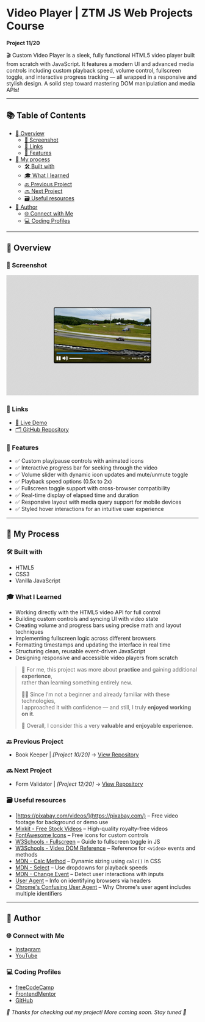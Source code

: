 # Video Player | ZTM JS Web Projects Course

**Project 11/20**

🎬 Custom Video Player is a sleek, fully functional HTML5 video player built from scratch with JavaScript. It features a modern UI and advanced media controls including custom playback speed, volume control, fullscreen toggle, and interactive progress tracking — all wrapped in a responsive and stylish design. A solid step toward mastering DOM manipulation and media APIs!

---

## 📚 Table of Contents

- [🔎 Overview](#-overview)
  - [📸 Screenshot](#-screenshot)
  - [🔗 Links](#-links)
  - [📌 Features](#-features)
- [🧠 My process](#-my-process)
  - [🛠️ Built with](#️-built-with)
  - [🎓 What I learned](#-what-i-learned)
  - [🔙 Previous Project](#-previous-project)
  - [🔜 Next Project](#-next-project)
  - [🗃️ Useful resources](#️-useful-resources)
- [👤 Author](#-author)
  - [🌐 Connect with Me](#-connect-with-me)
  - [💻 Coding Profiles](#-coding-profiles)

---

## 🔎 Overview

### 📸 Screenshot

![Live Preview Screenshot](./assets/screenshot.jpg)

### 🔗 Links

 - [🔴 Live Demo](https://dalascript.github.io/video-player/)
 - [🗂️ GitHub Repository](https://github.com/DalaScript/video-player)

### 📌 Features

 - ✅ Custom play/pause controls with animated icons
 - ✅ Interactive progress bar for seeking through the video
 - ✅ Volume slider with dynamic icon updates and mute/unmute toggle
 - ✅ Playback speed options (0.5x to 2x)
 - ✅ Fullscreen toggle support with cross-browser compatibility
 - ✅ Real-time display of elapsed time and duration
 - ✅ Responsive layout with media query support for mobile devices
 - ✅ Styled hover interactions for an intuitive user experience

---

## 🧠 My Process

### 🛠️ Built with

 - HTML5
 - CSS3
 - Vanilla JavaScript

### 🎓 What I Learned

 - Working directly with the HTML5 video API for full control
 - Building custom controls and syncing UI with video state
 - Creating volume and progress bars using precise math and layout techniques
 - Implementing fullscreen logic across different browsers
 - Formatting timestamps and updating the interface in real time
 - Structuring clean, reusable event-driven JavaScript
 - Designing responsive and accessible video players from scratch

  > 🚀 For me, this project was more about **practice** and gaining additional **experience**,  
  > rather than learning something entirely new.  
  >  
  > 👨‍💻 Since I’m not a beginner and already familiar with these technologies,  
  > I approached it with confidence — and still, I truly **enjoyed working on it**.  
  >  
  > 🎯 Overall, I consider this a very **valuable and enjoyable experience**.

### 🔙 Previous Project

 - Book Keeper | *[Project 10/20]* → [View Repository](https://github.com/DalaScript/book-keeper)

### 🔜 Next Project

 - Form Validator | *[Project 12/20]* → [View Repository](https://github.com/DalaScript/form-validator)

### 🗃️ Useful resources

 - [https://pixabay.com/videos/](https://pixabay.com/) – Free video footage for background or demo use
 - [Mixkit - Free Stock Videos](https://mixkit.co/) – High-quality royalty-free videos
 - [FontAwesome Icons](https://fontawesome.com/icons) – Free icons for custom controls
 - [W3Schools - Fullscreen](https://www.w3schools.com/howto/howto_js_fullscreen.asp) – Guide to fullscreen toggle in JS
 - [W3Schools - Video DOM Reference](https://www.w3schools.com/tags/ref_av_dom.asp) – Reference for `<video>` events and methods
 - [MDN - Calc Method](https://developer.mozilla.org/en-US/docs/Web/CSS/calc) – Dynamic sizing using `calc()` in CSS
 - [MDN - Select](https://developer.mozilla.org/en-US/docs/Web/HTML/Reference/Elements/select) – Use dropdowns for playback speeds
 - [MDN - Change Event](https://developer.mozilla.org/en-US/docs/Web/API/HTMLElement/change_event) – Detect user interactions with inputs
 - [User Agent](https://developer.mozilla.org/en-US/docs/Web/HTTP/Guides/Browser_detection_using_the_user_agent) – Info on identifying browsers via headers
 - [Chrome's Confusing User Agent](https://security.stackexchange.com/questions/126407/why-does-chrome-send-four-browsers-in-the-user-agent-header) – Why Chrome's user agent includes multiple identifiers

---

## 👤 Author

### 🌐 Connect with Me

 - [Instagram](https://www.instagram.com/DalaScript)
 - [YouTube](https://www.youtube.com/@DalaScript)

### 💻 Coding Profiles

 - [freeCodeCamp](https://www.freecodecamp.org/DalaScript)
 - [FrontendMentor](https://www.frontendmentor.io/profile/DalaScript)
 - [GitHub](https://github.com/DalaScript)

*🙌 Thanks for checking out my project! More coming soon. Stay tuned 🚀*
